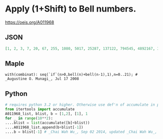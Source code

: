 # Apply \(1\+Shift\) to Bell numbers\.
https://oeis.org/A011968
## JSON
```JSON
[1, 2, 3, 7, 20, 67, 255, 1080, 5017, 25287, 137122, 794545, 4892167, 31858034, 218543759, 1573857867, 11863100692, 93345011951, 764941675963, 6514819011216, 57556900440429, 526593974392123, 4981585554604074, 48658721593531669, 490110875149889635]
```
## Maple
```Maple
with(combinat): seq(`if`(n>0,bell(n)+bell(n-1),1),n=0..21); # _Augustine O. Munagi_, Jul 17 2008
```
## Python
```Python
# requires python 3.2 or higher. Otherwise use def'n of accumulate in python docs.
from itertools import accumulate
A011968_list, blist, b = [1,2], [1], 1
for _ in range(10**2):
....blist = list(accumulate([b]+blist))
....A011968_list.append(b+blist[-1])
....b = blist[-1] # _Chai Wah Wu_, Sep 02 2014, updated _Chai Wah Wu_, Sep 20 2014
```
